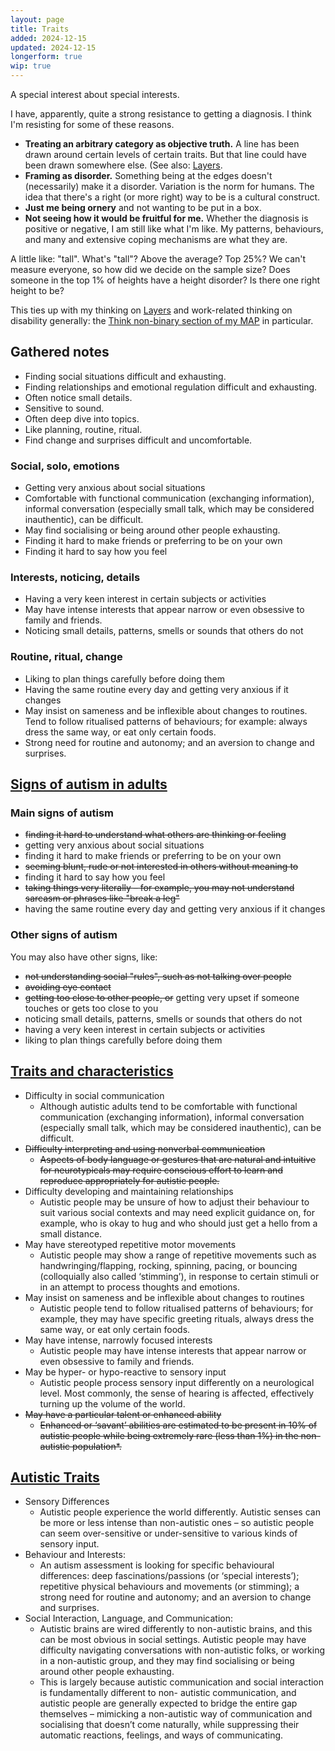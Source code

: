 ```yaml
---
layout: page
title: Traits
added: 2024-12-15
updated: 2024-12-15
longerform: true
wip: true
---
```


<div class="boxout">
A special interest about special interests.
</div>

I have, apparently, quite a strong resistance to getting a diagnosis. I think I'm resisting for some of these reasons.

- **Treating an arbitrary category as objective truth.** A line has been drawn around certain levels of certain traits. But that line could have been drawn somewhere else. (See also: [Layers](/thinking/layers/).
- **Framing as disorder.** Something being at the edges doesn't (necessarily) make it a disorder. Variation is the norm for humans. The idea that there's a right (or more right) way to be is a cultural construct.
- **Just me being ornery** and not wanting to be put in a box.
- **Not seeing how it would be fruitful for me.** Whether the diagnosis is positive or negative, I am still like what I'm like. My patterns, behaviours, and many and extensive coping mechanisms are what they are.

A little like: "tall". What's "tall"? Above the average? Top 25%? We can't measure everyone, so how did we decide on the sample size? Does someone in the top 1% of heights have a height disorder? Is there one right height to be?

This ties up with my thinking on [Layers](/thinking/layers/) and work-related thinking on disability generally: the [Think non-binary section of my MAP](https://naga.co.za/more-accessible-products/#think-non-binary) in particular.

## Gathered notes

- Finding social situations difficult and exhausting.
- Finding relationships and emotional regulation difficult and exhausting.
- Often notice small details.
- Sensitive to sound.
- Often deep dive into topics.
- Like planning, routine, ritual.
- Find change and surprises difficult and uncomfortable.

### Social, solo, emotions

- Getting very anxious about social situations
- Comfortable with functional communication (exchanging information), informal conversation (especially small talk, which may be considered inauthentic), can be difficult.
- May find socialising or being around other people exhausting.
- Finding it hard to make friends or preferring to be on your own
- Finding it hard to say how you feel

### Interests, noticing, details

- Having a very keen interest in certain subjects or activities
- May have intense interests that appear narrow or even obsessive to family and friends.
- Noticing small details, patterns, smells or sounds that others do not

### Routine, ritual, change

- Liking to plan things carefully before doing them
- Having the same routine every day and getting very anxious if it changes
- May insist on sameness and be inflexible about changes to routines. Tend to follow ritualised patterns of behaviours; for example: always dress the same way, or eat only certain foods.
- Strong need for routine and autonomy; and an aversion to change and surprises.

## [Signs of autism in adults](https://www.nhs.uk/conditions/autism/signs/adults/)

### Main signs of autism

- ~~finding it hard to understand what others are thinking or feeling~~
- getting very anxious about social situations
- finding it hard to make friends or preferring to be on your own
- ~~seeming blunt, rude or not interested in others without meaning to~~
- finding it hard to say how you feel
- ~~taking things very literally – for example, you may not understand sarcasm or phrases like "break a leg"~~
- having the same routine every day and getting very anxious if it changes

### Other signs of autism

You may also have other signs, like:

- ~~not understanding social "rules", such as not talking over people~~
- ~~avoiding eye contact~~
- ~~getting too close to other people, or~~ getting very upset if someone touches or gets too close to you
- noticing small details, patterns, smells or sounds that others do not
- having a very keen interest in certain subjects or activities
- liking to plan things carefully before doing them

## [Traits and characteristics](https://autismnz.org.nz/traits-and-characteristics/)

- Difficulty in social communication
    - Although autistic adults tend to be comfortable with functional communication (exchanging information), informal conversation (especially small talk, which may be considered inauthentic), can be difficult.
- ~~Difficulty interpreting and using nonverbal communication~~
    - ~~Aspects of body language or gestures that are natural and intuitive for neurotypicals may require conscious effort to learn and reproduce appropriately for autistic people.~~
- Difficulty developing and maintaining relationships
    - Autistic people may be unsure of how to adjust their behaviour to suit various social contexts and may need explicit guidance on, for example, who is okay to hug and who should just get a hello from a small distance.
- May have stereotyped repetitive motor movements
    - Autistic people may show a range of repetitive movements such as handwringing/flapping, rocking, spinning, pacing, or bouncing (colloquially also called ‘stimming’), in response to certain stimuli or in an attempt to process thoughts and emotions.
- May insist on sameness and be inflexible about changes to routines
    - Autistic people tend to follow ritualised patterns of behaviours; for example, they may have specific greeting rituals, always dress the same way, or eat only certain foods.
- May have intense, narrowly focused interests
    - Autistic people may have intense interests that appear narrow or even obsessive to family and friends.
- May be hyper- or hypo-reactive to sensory input
    - Autistic people process sensory input differently on a neurological level. Most commonly, the sense of hearing is affected, effectively turning up the volume of the world.
- ~~May have a particular talent or enhanced ability~~
    - ~~Enhanced or ‘savant’ abilities are estimated to be present in 10% of autistic people while being extremely rare (less than 1%) in the non-autistic population*.~~

## [Autistic Traits](https://autismnz.org.nz/resources/autistic-traits/)

- Sensory Differences
    - Autistic people experience the world differently. Autistic senses can be more or less intense than non-autistic ones – so autistic people can seem over-sensitive or under-sensitive to various kinds of sensory input.
- Behaviour and Interests:
    - An autism assessment is looking for specific behavioural differences: deep fascinations/passions (or ‘special interests’); repetitive physical behaviours and movements (or stimming); a strong need for routine and autonomy; and an aversion to change and surprises.
- Social Interaction, Language, and Communication:
    - Autistic brains are wired differently to non-autistic brains, and this can be most obvious in social settings. Autistic people may have difficulty navigating conversations with non-autistic folks, or working in a non-autistic group, and they may find socialising or being around other people exhausting.
    - This is largely because autistic communication and social interaction is fundamentally different to non- autistic communication, and autistic people are generally expected to bridge the entire gap themselves – mimicking a non-autistic way of communication and socialising that doesn’t come naturally, while suppressing their automatic reactions, feelings, and ways of communicating.